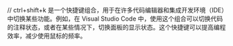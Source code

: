 // ctrl+shift+k 是一个快捷键组合，用于在许多代码编辑器和集成开发环境（IDE）中切换某些功能。例如，在 Visual Studio Code 中，使用这个组合可以切换代码的注释状态，或者在某些情况下，切换面板的显示状态。这个快捷键可以提高编程效率，减少使用鼠标的频率。


